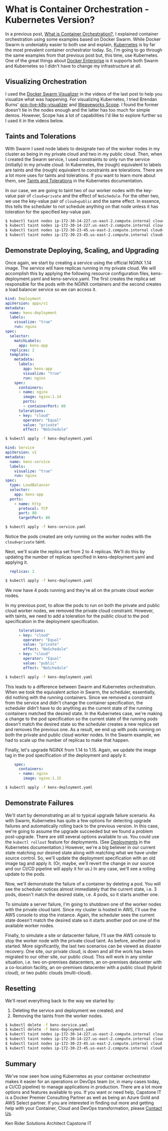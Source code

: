 # What is Container Orchestration - Kubernetes Version?

In a previous post, [What is Container Orchestration?](https://capstonec.com/what-is-container-orchestration/), I explained container orchestration using some examples based on Docker Swarm. While Docker Swarm is undeniably easier to both use and explain, [Kubernetes](https://kubernetes.io/) is by far the most prevalent container orchestrator today. So, I'm going to go through the same examples from that previous post but, this time, use Kubernetes. One of the great things about [Docker Enterprise](https://www.docker.com/products/docker-enterprise) is it supports both Swarm and Kubernetes so I didn't have to change my infrastructure at all.

## Visualizing Orchestration

I used the [Docker Swarm Visualizer](https://github.com/dockersamples/docker-swarm-visualizer) in the videos of the last post to help you visualize what was happening. For visualizing Kubernetes, I tried Brendan Burns' [gcp-live-k8s-visualizer](https://github.com/brendandburns/gcp-live-k8s-visualizer) and [Weaveworks Scope](https://github.com/weaveworks/scope). I found the former doesn't tie in the nodes enough and the latter has too much for simple demos. However, Scope has a lot of capabilities I'd like to explore further so I used it in the videos below.

## Taints and Tolerations

With Swarm I used node labels to designate two of the worker nodes in my cluster as being in my private cloud and two in my public cloud. Then, when I created the Swarm service, I used constraints to only run the service (initially) in my private cloud. In Kubernetes, the (rough) equivalent to labels are taints and the (rough) equivalent to constraints are tolerations. There are a lot more uses for taints and tolerations. If you want to learn more about them, see [Taints and Tolerations](https://kubernetes.io/docs/concepts/configuration/taint-and-toleration/) in the Kubernetes documentation.

In our case, we are going to taint two of our worker nodes with the key-value pair of `cloud=private` and the effect of `NoSchedule`. For the other two, we use the key-value pair of `cloud=public` and the same effect. In essence, this tells the scheduler to not schedule anything on that node unless it has toleration for the specified key-value pair.

```bash
$ kubectl taint nodes ip-172-30-14-227.us-east-2.compute.internal cloud=private:NoSchedule
$ kubectl taint nodes ip-172-30-14-227.us-east-2.compute.internal cloud=private:NoSchedule
$ kubectl taint nodes ip-172-30-23-45.us-east-2.compute.internal cloud=public:NoSchedule
$ kubectl taint nodes ip-172-30-23-45.us-east-2.compute.internal cloud=public:NoSchedule
```

## Demonstrate Deploying, Scaling, and Upgrading

Once again, we start by creating a service using the official NGINX 1.14 image. The service will have replicas running in my private cloud. We will accomplish this by applying the following resource configuration files, kens-deployment.yaml and kens-service.yaml. The first creates the replica set responsible for the pods with the NGINX containers and the second creates a load balancer service so we can access it.

```yaml
kind: Deployment
apiVersion: apps/v1
metadata:
  name: kens-deployment
  labels:
    visualize: "true"
    run: nginx
spec:
  selector:
    matchLabels:
      app: kens-app
  replicas: 2
  template:
    metadata:
      labels:
        app: kens-app
        visualize: "true"
        run: nginx
    spec:
      containers:
      - name: nginx
        image: nginx:1.14
        ports:
        - containerPort: 80
      tolerations:
      - key: "cloud"
        operator: "Equal"
        value: "private"
        effect: "NoSchedule"
```

```bash
$ kubectl apply -f kens-deployment.yaml
```

```yaml
kind: Service
apiVersion: v1
metadata:
  name: kens-service
  labels:
    visualize: "true"
    run: nginx
spec:
  type: LoadBalancer
  selector:
    app: kens-app
  ports:
    - name: http
      protocol: TCP
      port: 80
      targetPort: 80
```

```bash
$ kubectl apply -f kens-service.yaml
```

Notice the pods created are only running on the worker nodes with the `cloud=private` taint.

Next, we'll scale the replica set from 2 to 4 replicas. We'll do this by updating the number of replicas specified in kens-deployment.yaml and applying it.

```yaml
  replicas: 2
```

```bash
$ kubectl apply -f kens-deployment.yaml
```

We now have 4 pods running and they're all on the private cloud worker nodes.

In my previous post, to allow the pods to run on both the private and public cloud worker nodes, we removed the private cloud constraint. However, with taints, we need to add a toleration for the public cloud to the pod specification in the deployment specification.

```yaml
      tolerations:
      - key: "cloud"
        operator: "Equal"
        value: "private"
        effect: "NoSchedule"
      - key: "cloud"
        operator: "Equal"
        value: "public"
        effect: "NoSchedule"
```

```bash
$ kubectl apply -f kens-deployment.yaml
```

This leads to a difference between Swarm and Kubernetes orchestration. When we took the equivalent action in Swarm, the scheduler, essentially, did nothing with the running containers. Since we removed a constraint from the service and didn't change the container specification, the scheduler didn't have to do anything as the current state of the running containers matched the desired state. In the Kubernetes case, we're making a change to the pod specification so the current state of the running pods doesn't match the desired state so the scheduler creates a new replica set and removes the previous one. As a result, we end up with pods running on both the private and public cloud worker nodes. In the Swarm example, we had to scale up the number of replicas to make that happen.

Finally, let's upgrade NGINX from 1.14 to 1.15. Again, we update the image tag in the pod specification of the deployment and apply it.

```yaml
    spec:
      containers:
      - name: nginx
        image: nginx:1.15
```

```bash
$ kubectl apply -f kens-deployment.yaml
```

## Demonstrate Failures

We'll start by demonstrating an all to typical upgrade failure scenario. As with Swarm, Kubernetes has quite a few options for detecting upgrade failures and automatically rolling back to the previous version. In this case, we're going to assume the upgrade succeeded but we found a problem post-upgrade. There are still several options available to us. You could use the `kubectl rollout` feature for deployments. (See [Deployments](https://kubernetes.io/docs/concepts/workloads/controllers/deployment/) in the Kubernetes documentation.) However, we're a big believer in our current state matching our desired state along with matching what we have under source control. So, we'll update the deployment specification with an old image tag and apply it. (Or, maybe, we'll revert the change in our source and our CI/CD pipeline will apply it for us.) In any case, we'll see a rolling update to the pods.

Now, we'll demonstrate the failure of a container by deleting a pod. You will see the scheduler notices almost immediately that the current state, i.e. 3 pods, doesn't match the desired state, i.e. 4 pods, so it starts another one.

To simulate a server failure, I'm going to shutdown one of the worker nodes with the private cloud taint. Since my cluster is hosted in AWS, I'll use the AWS console to stop the instance. Again, the scheduler sees the current state doesn't match the desired state so it starts another pod on one of the available worker nodes.

Finally, to simulate a site or datacenter failure, I'll use the AWS console to stop the worker node with the private cloud taint. As before, another pod is started. More significantly, the last two scenarios can be viewed as disaster recovery. One site, our private cloud, is down and all the work has been migrated to our other site, our public cloud. This will work in any similar situation, i.e. two on-premises datacenters, an on-premises datacenter with a co-location facility, an on-premises datacenter with a public cloud (hybrid cloud), or two public clouds (multi-cloud).


## Resetting

We'll reset everything back to the way we started by:
1. Deleting the service and deployment we created; and
2. Removing the taints from the worker nodes.

```bash
$ kubectl delete -f kens-service.yaml
$ kubectl delete -f kens-deployment.yaml
$ kubectl taint nodes ip-172-30-14-227.us-east-2.compute.internal cloud:NoSchedule-
$ kubectl taint nodes ip-172-30-14-227.us-east-2.compute.internal cloud:NoSchedule-
$ kubectl taint nodes ip-172-30-23-45.us-east-2.compute.internal cloud:NoSchedule-
$ kubectl taint nodes ip-172-30-23-45.us-east-2.compute.internal cloud:NoSchedule-
```

## Summary

We've now seen how using Kubernetes as your container orchestrator makes it easier for an operations or DevOps team (or, in many cases today, a CI/CD pipeline) to manage applications in production. There are a lot more options and features available to you. If you want or need help, Capstone IT is a Docker Premier Consulting Partner as well as being an Azure Gold and AWS Select partner. If you are interested in finding out more and getting help with your Container, Cloud and DevOps transformation, please [Contact Us](https://capstonec.com/contact-us/).

Ken Rider
Solutions Architect
Capstone IT